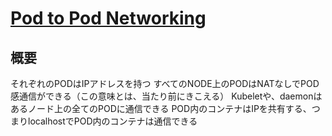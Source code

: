 # [Pod to Pod Networking](https://kubernetes.io/docs/concepts/cluster-administration/networking/)
## 概要
それぞれのPODはIPアドレスを持つ
すべてのNODE上のPODはNATなしでPOD感通信ができる（この意味とは、当たり前にきこえる）
Kubeletや、daemonはあるノード上の全てのPODに通信できる
POD内のコンテナはIPを共有する、つまりlocalhostでPOD内のコンテナは通信できる
